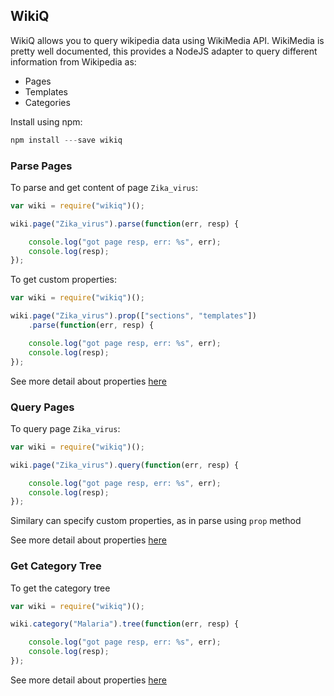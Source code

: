 
## WikiQ

WikiQ allows you to query wikipedia data using WikiMedia API. WikiMedia is 
pretty well documented, this provides a NodeJS adapter to query different 
information from Wikipedia as:

 * Pages
 * Templates
 * Categories

Install using npm:

```javascript
npm install ---save wikiq
```

### Parse Pages
 
To parse and get content of page `Zika_virus`:

```javascript
var wiki = require("wikiq")();

wiki.page("Zika_virus").parse(function(err, resp) {

    console.log("got page resp, err: %s", err);
    console.log(resp);
});
``` 

To get custom properties:

```javascript
var wiki = require("wikiq")();

wiki.page("Zika_virus").prop(["sections", "templates"])
    .parse(function(err, resp) {

    console.log("got page resp, err: %s", err);
    console.log(resp);
});
``` 

See more detail about properties [here](https://en.wikipedia.org/wiki/Special:ApiSandbox#action=parse&format=json&page=Malaria&prop=properties%7Csections)

### Query Pages

To query page `Zika_virus`:

```javascript
var wiki = require("wikiq")();

wiki.page("Zika_virus").query(function(err, resp) {

    console.log("got page resp, err: %s", err);
    console.log(resp);
});
``` 

Similary can specify custom properties, as in parse using `prop` method

See more detail about properties [here](https://en.wikipedia.org/wiki/Special:ApiSandbox#action=query&format=json&prop=templates&titles=Zika_virus)

### Get Category Tree
 
To get the category tree

```javascript
var wiki = require("wikiq")();

wiki.category("Malaria").tree(function(err, resp) {

    console.log("got page resp, err: %s", err);
    console.log(resp);
});
``` 

See more detail about properties [here](https://en.wikipedia.org/wiki/Special:ApiSandbox#action=categorytree&format=json&category=Malaria)